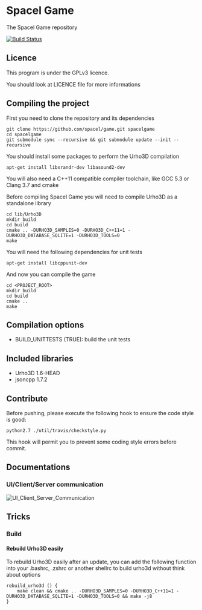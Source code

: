 # Spacel Game

The Spacel Game repository

[![Build Status](https://travis-ci.org/spacel/game.svg?branch=master)](https://travis-ci.org/spacel/game)

## Licence

This program is under the GPLv3 licence.

You should look at LICENCE file for more informations

## Compiling the project

First you need to clone the repository and its dependencies

```
git clone https://github.com/spacel/game.git spacelgame
cd spacelgame
git submodule sync --recursive && git submodule update --init --recursive
```

You should install some packages to perform the Urho3D compilation
```
apt-get install libxrandr-dev libasound2-dev
```

You will also need a C++11 compatible compiler toolchain, like GCC 5.3 or Clang 3.7 and cmake

Before compiling Spacel Game you will need to compile Urho3D as a standalone library

```
cd lib/Urho3D
mkdir build
cd build
cmake .. -DURHO3D_SAMPLES=0 -DURHO3D_C++11=1 -DURHO3D_DATABASE_SQLITE=1 -DURHO3D_TOOLS=0
make
```

You will need the following dependencies for unit tests
```
apt-get install libcppunit-dev
```

And now you can compile the game

```
cd <PROJECT_ROOT>
mkdir build
cd build
cmake ..
make
```

## Compilation options

* BUILD_UNITTESTS (TRUE): build the unit tests

## Included libraries

* Urho3D 1.6-HEAD
* jsoncpp 1.7.2

## Contribute

Before pushing, please execute the following hook to ensure the code style is good:

```
python2.7 ./util/travis/checkstyle.py
```

This hook will permit you to prevent some coding style errors before commit.

## Documentations

### UI/Client/Server communication

![UI_Client_Server_Communication](https://raw.githubusercontent.com/spacel/game/master/doc/communication_scheme.png)

## Tricks

### Build

#### Rebuild Urho3D easily

To rebuild Urho3D easily after an update, you can add the following function into your .bashrc, .zshrc or another shellrc to build urho3d without think about options

```shell
rebuild_urho3d () {
	make clean && cmake .. -DURHO3D_SAMPLES=0 -DURHO3D_C++11=1 -DURHO3D_DATABASE_SQLITE=1 -DURHO3D_TOOLS=0 && make -j8
}
```

